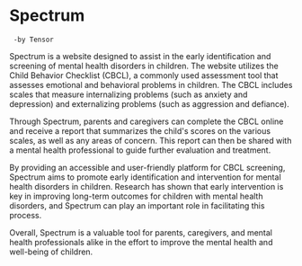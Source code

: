 # Spectrum 
     -by Tensor
     
Spectrum is a website designed to assist in the early identification and screening of mental health disorders in children. The website utilizes the Child Behavior Checklist (CBCL), a commonly used assessment tool that assesses emotional and behavioral problems in children. The CBCL includes scales that measure internalizing problems (such as anxiety and depression) and externalizing problems (such as aggression and defiance).

Through Spectrum, parents and caregivers can complete the CBCL online and receive a report that summarizes the child's scores on the various scales, as well as any areas of concern. This report can then be shared with a mental health professional to guide further evaluation and treatment.

By providing an accessible and user-friendly platform for CBCL screening, Spectrum aims to promote early identification and intervention for mental health disorders in children. Research has shown that early intervention is key in improving long-term outcomes for children with mental health disorders, and Spectrum can play an important role in facilitating this process.

Overall, Spectrum is a valuable tool for parents, caregivers, and mental health professionals alike in the effort to improve the mental health and well-being of children.
